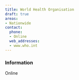 ```yaml
---
title: World Health Organisation
draft: true
areas:
- Nationwide
contact:
  phone:
  - Online
  web_addresses:
  - www.who.int
---
```


### Information
Online

